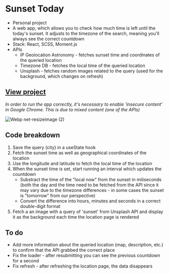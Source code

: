# Sunset Today
- Personal project
- A web app, which allows you to check how much time is left until the today's sunset. It adjusts to the timezone of the search, meaning you'll always see the correct countdown
- Stack: React, SCSS, Moment.js
- APIs
  - IP Geolocation Astronomy - fetches sunset time and coordinates of the queried location
  - Timezone DB - fetches the local time of the queried location
  - Unsplash - fetches random images related to the query (used for the background, which changes on refresh)

## [View project](https://sunset-today.netlify.app/)
*In order to run the app correctly, it's necessary to enable 'insecure content' in Google Chrome. This is due to mixed content (one of the APIs)*

![Webp net-resizeimage (2)](https://user-images.githubusercontent.com/55578863/139928311-96c34778-77f1-4a4b-ae95-b2c98e7d85e3.png)

## Code breakdown
1. Save the query (city) in a useState hook
2. Fetch the sunset time as well as geographical coordinates of the location
3. Use the longitude and latitude to fetch the local time of the location
4. When the sunset time is set, start running an interval which updates the countdown
    + Substract the time of the "local now" from the sunset in miliseconds (both the day and the time need to be fetched from the API since it may vary due to the timezone differences - in some cases the sunset is "tomorrow" from our perspective)
    + Convert the difference into hours, minutes and seconds in a correct double-digit format
5. Fetch a an image with a query of 'sunset' from Unsplash API and display it as the background each time the location page is rendered

## To do
- Add more information about the queried location (map, description, etc.) to confirm that the API grabbed the correct place
- Fix the loader - after resubmitting you can see the previous countdown for a second
- Fix refresh - after refreshing the location page, the data disappears
